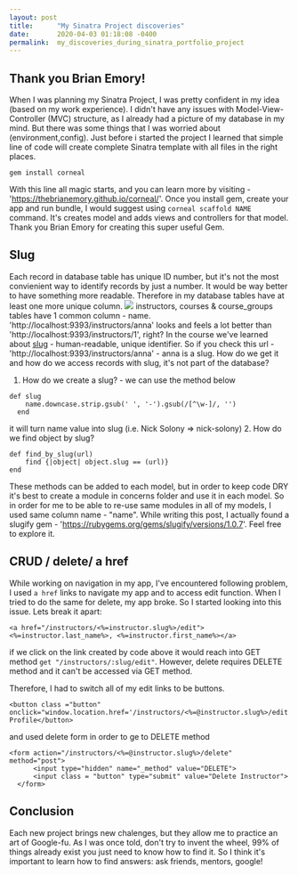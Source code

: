 ```yaml
---
layout: post
title:      "My Sinatra Project discoveries"
date:       2020-04-03 01:18:08 -0400
permalink:  my_discoveries_during_sinatra_portfolio_project
---
```



## Thank you Brian Emory!
When I was planning my Sinatra Project, I was pretty confident in my idea (based on my work experience). I didn't have any issues with Model-View-Controller (MVC) structure, as I already had a picture of my database in my mind. But there was some things that I was worried about (environment,config). Just before i started the project I learned that simple line of code will create complete Sinatra template with all files in the right places.

```
gem install corneal
```
With this line all magic starts, and you can learn more by visiting - 'https://thebrianemory.github.io/corneal/'.
Once you install gem, create your app and run bundle, I would suggest using `corneal scaffold NAME` command. It's creates model and adds views and controllers for that model. 
Thank you Brian Emory for creating this super useful Gem.

## Slug
Each record in database table has unique ID number, but it's not the most convienient way to identify records by just a number. It would be way better to have something more readable. Therefore in my database tables have at least one more unique column.
![]([img]\https://i.imgur.com/MgFaooN.png[/img])
instructors, courses & course_groups tables have 1 common column - name. 
'http://localhost:9393/instructors/anna' looks and feels a lot better than 'http://localhost:9393/instructors/1', right?
In the course we've learned about [slug](https://itnext.io/whats-a-slug-f7e74b6c23e0?gi=5bb7951d1921) - human-readable, unique identifier. So if you check this url -  'http://localhost:9393/instructors/anna' - anna is a slug.
How do we get it and how do we access records with slug, it's not part of the database?
1. How do we create a slug? - we can use the method below
```
def slug
    name.downcase.strip.gsub(' ', '-').gsub(/[^\w-]/, '')
  end
```
it will turn name value into slug (i.e. Nick Solony => nick-solony)
2. How do we find object by slug?
```
def find_by_slug(url)
    find {|object| object.slug == (url)}
end
```
These methods can be added to each model, but in order to keep code DRY it's best to create a module in concerns folder and use it in each model. So in order for me to be able to re-use same modules in all of my models, I used same column name - "name".
While writing this post, I actually found a slugify gem - 'https://rubygems.org/gems/slugify/versions/1.0.7'. Feel free to explore it.

## CRUD / delete/ a href
While working on navigation in my app, I've encountered following problem, I used `a href` links to navigate my app and to access edit function. When I tried to do the same for delete, my app broke.
So I started looking into this issue.
Lets break it apart:

```
<a href="/instructors/<%=instructor.slug%>/edit"><%=instructor.last_name%>, <%=instructor.first_name%></a>
```

if we click on the link created by code above it would reach into GET method ```get "/instructors/:slug/edit"```.
However, delete requires DELETE method and it can't be accessed via GET method.

Therefore, I had to switch all of my edit links to be buttons.
```
<button class ="button" onclick="window.location.href='/instructors/<%=@instructor.slug%>/edit'">Edit Profile</button>
```
and used delete form in order to ge to DELETE method

```
<form action="/instructors/<%=@instructor.slug%>/delete" method="post">
      <input type="hidden" name="_method" value="DELETE">
      <input class = "button" type="submit" value="Delete Instructor">
  </form>
```

## Conclusion
Each new project brings new chalenges, but they allow me to practice an art of Google-fu. As I was once told, don't try to invent the wheel, 99% of things already exist you just need to know how to find it.
So I think it's important to learn how to find answers: ask friends, mentors, google!




